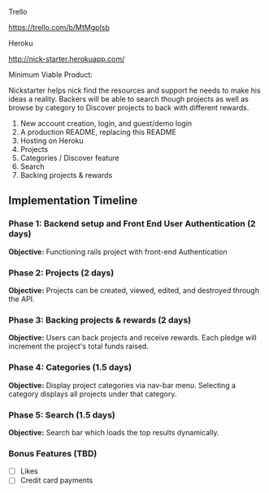 
Trello

https://trello.com/b/MtMgpIsb

Heroku

http://nick-starter.herokuapp.com/

Minimum Viable Product:

 Nickstarter helps nick find the resources and
support he needs to make his ideas a reality. Backers will be able to
search though projects as well as browse by category to Discover projects
to back with different rewards.

1. New account creation, login, and guest/demo login
2. A production README, replacing this README
3. Hosting on Heroku
4. Projects
5. Categories / Discover feature
6. Search
7. Backing projects & rewards




## Implementation Timeline

### Phase 1: Backend setup and Front End User Authentication (2 days)

**Objective:** Functioning rails project with front-end Authentication

### Phase 2: Projects (2 days)

**Objective:** Projects can be created, viewed, edited, and destroyed through the API.

### Phase 3: Backing projects & rewards (2 days)

**Objective:** Users can back projects and receive rewards. Each pledge will increment the project's total funds raised.

### Phase 4: Categories (1.5 days)

**Objective:** Display project categories via nav-bar menu. Selecting a category displays all projects under that category.

### Phase 5: Search (1.5 days)

**Objective:** Search bar which loads the top results dynamically.



### Bonus Features (TBD)
- [ ] Likes
- [ ] Credit card payments
